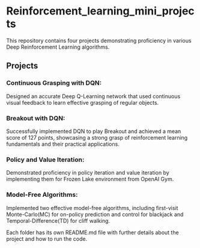 # Reinforcement_learning_mini_projects
This repository contains four projects demonstrating proficiency in various Deep Reinforcement Learning algorithms.

## Projects
### Continuous Grasping with DQN: 
Designed an accurate Deep Q-Learning network that used continuous visual feedback to learn effective grasping of regular objects.

### Breakout with DQN: 
Successfully implemented DQN to play Breakout and achieved a mean score of 127 points, showcasing a strong grasp of reinforcement learning fundamentals and their practical applications.

### Policy and Value Iteration: 
Demonstrated proficiency in policy iteration and value iteration by implementing them for Frozen Lake environment from OpenAI Gym.

### Model-Free Algorithms: 
Implemented two effective model-free algorithms, including first-visit Monte-Carlo(MC) for on-policy prediction and control for blackjack and Temporal-Difference(TD) for cliff walking.


Each folder has its own README.md file with further details about the project and how to run the code.
